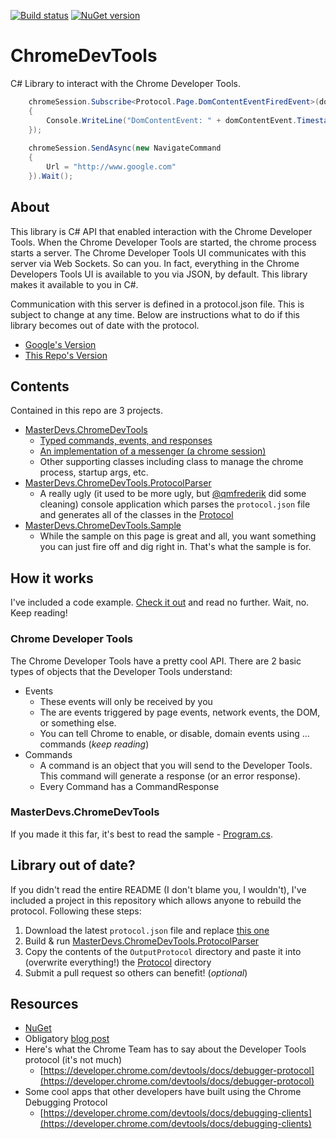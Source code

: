 [![Build status](https://ci.appveyor.com/api/projects/status/49o50p7fbn5hv6x1?svg=true)](https://ci.appveyor.com/project/brewdente/chromedevtools) [![NuGet version](https://badge.fury.io/nu/masterdevs.chromedevtools.svg)](http://badge.fury.io/nu/masterdevs.chromedevtools)

# ChromeDevTools
C# Library to interact with the Chrome Developer Tools.

```c#
    chromeSession.Subscribe<Protocol.Page.DomContentEventFiredEvent>(domContentEvent =>
    {
        Console.WriteLine("DomContentEvent: " + domContentEvent.Timestamp);
    });
    
    chromeSession.SendAsync(new NavigateCommand
    {
        Url = "http://www.google.com"
    }).Wait();
```

## About
This library is C# API that enabled interaction with the Chrome Developer Tools.  When the Chrome Developer Tools are started, the chrome process starts a server.  The Chrome Developer Tools UI communicates with this server via Web Sockets.  So can you.  In fact, everything in the Chrome Developers Tools UI is available to you via JSON, by default.  This library makes it available to you in C#.

Communication with this server is defined in a protocol.json file.  This is subject to change at any time.  Below are instructions what to do if this library becomes out of date with the protocol.
  * [Google's Version](https://code.google.com/p/chromium/codesearch#chromium/src/third_party/WebKit/Source/devtools/protocol.json&q=protocol.json&sq=package:chromium&type=cs)
  * [This Repo's Version](source/ProtocolGenerator/protocol.json)

## Contents

Contained in this repo are 3 projects.

  * [MasterDevs.ChromeDevTools](source/ChromeDevTools)
    * [Typed commands, events, and responses](source/ChromeDevTools/Protocol)
    * [An implementation of a messenger (a chrome session)](source/ChromeDevTools/ChromeSession.cs)
    * Other supporting classes including class to manage the chrome process, startup args, etc.
  * [MasterDevs.ChromeDevTools.ProtocolParser](source/ProtocolParser)
    * A really ugly (it used to be more ugly, but [@qmfrederik](https://github.com/qmfrederik) did some cleaning) console application which parses the `protocol.json` file and generates all of the classes in the [Protocol](source/ChromeDevTools/Protocol)
  * [MasterDevs.ChromeDevTools.Sample](source/Sample)
    * While the sample on this page is great and all, you want something you can just fire off and dig right in.  That's what the sample is for.

## How it works

I've included a code example.  [Check it out](source/Sample/Program.cs) and read no further.  Wait, no.  Keep reading!

### Chrome Developer Tools

The Chrome Developer Tools have a pretty cool API.  There are 2 basic types of objects that the Developer Tools understand:
  * Events
    * These events will only be received by you
    * The are events triggered by page events, network events, the DOM, or something else.
    * You can tell Chrome to enable, or disable, domain events using ... commands (_keep reading_)
  * Commands
    * A command is an object that you will send to the Developer Tools.  This command will generate a response (or an error response).
    * Every Command has a CommandResponse

### MasterDevs.ChromeDevTools

If you made it this far, it's best to read the sample - [Program.cs](source/Sample/Program.cs).

## Library out of date?

If you didn't read the entire README (I don't blame you, I wouldn't), I've included a project in this repository which allows anyone to rebuild the protocol.  Following these steps:
  1. Download the latest `protocol.json` file and replace [this one](source/ProtocolGenerator/protocol.json)
  2. Build & run [MasterDevs.ChromeDevTools.ProtocolParser](source/ProtocolParser)
  3. Copy the contents of the `OutputProtocol` directory and paste it into (overwrite everything!) the [Protocol](source/ChromeDevTools/Protocol) directory
  4. Submit a pull request so others can benefit! (_optional_)

## Resources

  * [NuGet](https://www.nuget.org/packages/MasterDevs.ChromeDevTools/)
  * Obligatory [blog post](http://blog.masterdevs.com/chrome-debugging-api/)
  * Here's what the Chrome Team has to say about the Developer Tools protocol (it's not much)
    * [https://developer.chrome.com/devtools/docs/debugger-protocol](https://developer.chrome.com/devtools/docs/debugger-protocol)
  * Some cool apps that other developers have built using the Chrome Debugging Protocol
    * [https://developer.chrome.com/devtools/docs/debugging-clients](https://developer.chrome.com/devtools/docs/debugging-clients)
